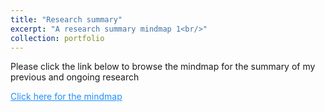 ```yaml
---
title: "Research summary"
excerpt: "A research summary mindmap 1<br/>"   
collection: portfolio
---
```


Please click the link below to browse the mindmap for the summary of my previous and ongoing research

<body>
  <a href="http://www.siyan.info/test_embed_html.html" style="color:rgb(30,144,255);">Click here for the mindmap </a>
</body>

